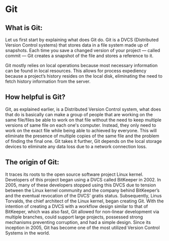 # Git

## What is Git:

Let us first start by explaining what does Git do. Git is a DVCS (Distributed Version Control systems) that stores data in a file system made up of snapshots. Each time you save a changed version of your project — called commit — Git creates a snapshot of the file and stores a reference to it.

Git mostly relies on local operations because most necessary information can be found in local resources. This allows for process expediency because a project’s history resides on the local disk, eliminating the need to fetch history information from the server.

## How helpful is Git?

Git, as explained earlier, is a Distributed Version Control system, what does that do is basically can make a group of people that are working on the same file/files be able to work on that file without the need to keep multiple versions of same file on each one's computer. Instead, they only need to work on the exact file while being able to achieved by everyone. This will eliminate the presence of multiple copies of the same file and the problem of finding the final one. Git takes it further, Git depends on the local storage devices to eliminate any data loss due to a network connection loss.

## The origin of Git:

It traces its roots to the open source software project Linux kernel. Developers of this project began using a DVCS called BitKeeper in 2002. In 2005, many of these developers stopped using this DVCS due to tension between the Linux kernel community and the company behind BitKeeper’s and the eventual revocation of the DVCS’ gratis status. Subsequently, Linus Torvalds, the chief architect of the Linux kernel, began creating Git. With the intention of creating a DVCS with a workflow design similar to that of BitKeeper, which was also fast, Git allowed for non-linear development via multiple branches, could support large projects, possessed strong mechanisms preventing corruption, and had a simple design. Since its inception in 2005, Git has become one of the most utilized Version Control Systems in the world.